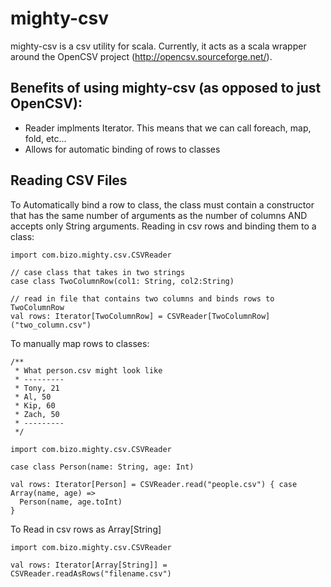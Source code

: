 mighty-csv
==========

mighty-csv is a csv utility for scala. Currently, it acts as a scala wrapper around the OpenCSV project (http://opencsv.sourceforge.net/). 

Benefits of using mighty-csv (as opposed to just OpenCSV):
----------
* Reader implments Iterator. This means that we can call foreach, map, fold, etc...
* Allows for automatic binding of rows to classes

Reading CSV Files
----------

To Automatically bind a row to class, the class must contain a constructor that has the same number of arguments as the number of columns AND accepts only String arguments.
Reading in csv rows and binding them to a class:

    import com.bizo.mighty.csv.CSVReader  
    
    // case class that takes in two strings
    case class TwoColumnRow(col1: String, col2:String)
    
    // read in file that contains two columns and binds rows to TwoColumnRow
    val rows: Iterator[TwoColumnRow] = CSVReader[TwoColumnRow]("two_column.csv")



To manually map rows to classes:
   
    /** 
     * What person.csv might look like
     * --------- 
     * Tony, 21
     * Al, 50
     * Kip, 60
     * Zach, 50
     * ---------
     */
     
    import com.bizo.mighty.csv.CSVReader
    
    case class Person(name: String, age: Int)
    
    val rows: Iterator[Person] = CSVReader.read("people.csv") { case Array(name, age) =>
      Person(name, age.toInt)
    }



To Read in csv rows as Array[String]

    import com.bizo.mighty.csv.CSVReader
    
    val rows: Iterator[Array[String]] = CSVReader.readAsRows("filename.csv")


